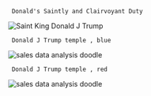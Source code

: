 <code> Donald's Saintly and Clairvoyant Duty </code><br/>

![Saint King Donald J Trump](/SaintKingDonaldTrump.JPG)
<br/>

<code> Donald J Trump temple , blue </code><br/>

![sales data analysis doodle](/DonaldTrumpTempleBlue.JPG)
<br/>

<code> Donald J Trump temple , red </code><br/>

![sales data analysis doodle](/DonaldTrumpTempleRed.JPG)
